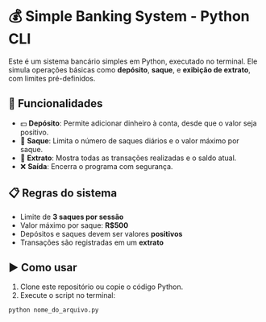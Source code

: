 # 💰 Simple Banking System - Python CLI

Este é um sistema bancário simples em Python, executado no terminal. Ele simula operações básicas como **depósito**, **saque**, e **exibição de extrato**, com limites pré-definidos.

## 🧠 Funcionalidades

- 💵 **Depósito**: Permite adicionar dinheiro à conta, desde que o valor seja positivo.
- 🏧 **Saque**: Limita o número de saques diários e o valor máximo por saque.
- 📄 **Extrato**: Mostra todas as transações realizadas e o saldo atual.
- ❌ **Saída**: Encerra o programa com segurança.

## 📋 Regras do sistema

- Limite de **3 saques por sessão**
- Valor máximo por saque: **R$500**
- Depósitos e saques devem ser valores **positivos**
- Transações são registradas em um **extrato**

## ▶️ Como usar

1. Clone este repositório ou copie o código Python.
2. Execute o script no terminal:

```bash
python nome_do_arquivo.py

